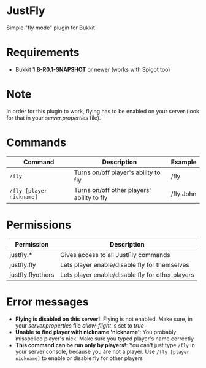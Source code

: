 # JustFly
Simple "fly mode" plugin for Bukkit

# Requirements

- Bukkit **1.8-R0.1-SNAPSHOT** or newer (works with Spigot too)

# Note

In order for this plugin to work, flying has to be enabled on your server (look for that in your *server.properties* file).

# Commands

| Command                      | Description                                | Example   |
| ---------------------------- | ------------------------------------------ | --------- |
| ```/fly```                   | Turns on/off player's ability to fly       | /fly      |
| ```/fly [player nickname]``` | Turns on/off other players' ability to fly | /fly John |

# Permissions

| Permission        | Description                                      |
| ----------------- | ------------------------------------------------ |
| justfly.*         | Gives access to all JustFly commands             |
| justfly.fly       | Lets player enable/disable fly for themselves    |
| justfly.flyothers | Lets player enable/disable fly for other players |

# Error messages

- **Flying is disabled on this server!**: Flying is not enabled. Make sure, in your *server.properties* file *allow-flight* is set to *true*
- **Unable to find player with nickname 'nickname'**: You probably misspelled player's nick. Make sure you typed player's name correctly
- **This command can be run only by players!**: You can't just type ``` /fly ``` in your server console, because you are not a player. Use ```/fly [player nickname]``` to enable or disable fly for other players
